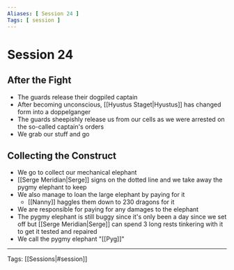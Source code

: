 ```yaml
---
Aliases: [ Session 24 ]
Tags: [ session ]
---
```


# Session 24

## After the Fight

- The guards release their dogpiled captain
- After becoming unconscious, [[Hyustus Staget|Hyustus]] has changed form into a doppelganger
- The guards sheepishly release us from our cells as we were arrested on the so-called captain's orders
- We grab our stuff and go

## Collecting the Construct

- We go to collect our mechanical elephant
- [[Serge Meridian|Serge]] signs on the dotted line and we take away the pygmy elephant to keep
- We also manage to loan the large elephant by paying for it
  - [[Nanny]] haggles them down to 230 dragons for it
- We are responsible for paying for any damages to the elephant
- The pygmy elephant is still buggy since it's only been a day since we set off but [[Serge Meridian|Serge]] can spend 3 long rests tinkering with it to get it tested and repaired
- We call the pygmy elephant "[[Pyg]]"

---
Tags: [[Sessions|#session]]
